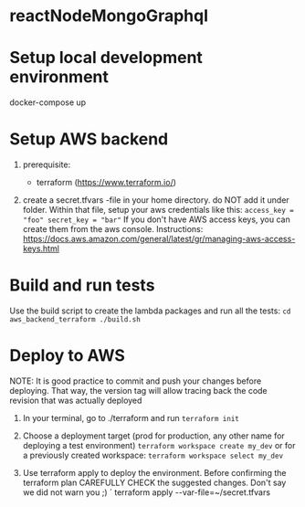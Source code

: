 # reactNodeMongoGraphql

Setup local development environment
=======================

docker-compose up



Setup AWS backend
=================

1) prerequisite:

    * terraform (https://www.terraform.io/)

3) create a secret.tfvars -file in your home directory. do NOT add it under folder. Within that file, setup your aws credentials like this:
`
access_key = "foo"
secret_key = "bar"
`
If you don't have AWS access keys, you can create them from the aws console. Instructions: https://docs.aws.amazon.com/general/latest/gr/managing-aws-access-keys.html

Build and run tests
===================

Use the build script to create the lambda packages and run all the tests:
`
cd aws_backend_terraform
./build.sh
`

Deploy to AWS
=============

NOTE: It is good practice to commit and push your changes before deploying. That way, the version tag will allow tracing back the code revision that was actually deployed

1) In your terminal, go to ./terraform and run
`
terraform init
`

2) Choose a deployment target (prod for production, any other name for deploying a test environment)
`
terraform workspace create my_dev
`
or for a previously created workspace:
`
terraform workspace select my_dev
`

3) Use terraform apply to deploy the environment. Before confirming the terraform plan CAREFULLY CHECK the suggested changes. Don't say we did not warn you ;)
´
terraform apply --var-file=~/secret.tfvars
